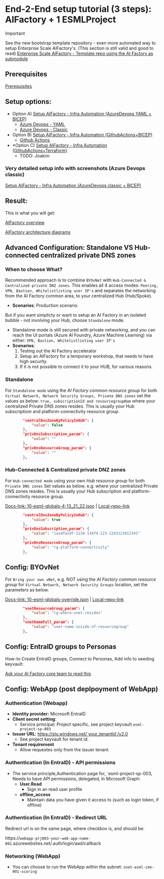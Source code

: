 # End-2-End setup tutorial (3 steps): AIFactory + 1 ESMLProject

> [!IMPORTANT]
> See the new bootstrap template repository - even more automated way to setup Enterprise Scale AIFactory's. (This section is still valid and good to read)
> [Enterprise Scale AIFactory - Template repo using the AI Factory as submodule](https://github.com/jostrm/azure-enterprise-scale-ml-usage)

## Prerequisites
[Prerequisites](../10-19/12-prerequisites-setup.md)

## Setup options: 
- Option A) [Setup AIFactory - Infra Automation (AzureDevops YAML + BICEP)](../../../environment_setup/aifactory/bicep/copy_to_local_settings/azure-devops/esml-yaml-pipelines/readme.md)
    - [Azure Devops - YAML](../../../environment_setup/aifactory/bicep/copy_to_local_settings/azure-devops/esml-yaml-pipelines/readme.md)
    - [Azure Devops - Classic](../../../environment_setup/aifactory/bicep/copy_to_local_settings/azure-devops/esml-ado-pipelines/readme.md)
- Option B) [Setup AIFactory - Infra Automation (GithubActions+BICEP)](../../../environment_setup/aifactory/bicep/copy_to_local_settings/github-actions/readme.md)
    - [Github Actions](../../../environment_setup/aifactory/bicep/copy_to_local_settings/github-actions/readme.md)
- *Option C) [Setup AIFactory - Infra Automation (GithubActions+Terraform)](../10-19/13-setup-aifactory-gha.md)
    - TODO: Joakim

### Very detailed setup info with screenshots (Azure Devops classic)

[Setup AIFactory - Infra Automation (AzureDevops classic + BICEP)](../10-19/13-setup-aifactory.md)

## Result: 
This is what you will get:

[AIFactory overview](../10-19/15-aifactory-overview.md)

[AIFactory architecture diagrams](../10-19/11-architecture-diagrams.md) 

## Advanced Configuration: Standalone VS Hub-connected centralized private DNS zones

### When to choose What? 
Recommended approach is to combine `BYOvNet` with `Hub-Connected & Centralized private DNZ zones`. This enables all 4 access modes: `Peering, VPN, Bastion, Whitelistlisting user IP's` and separates the networking from the AI Factory common area, to your centralized Hub (Hub/Spoke).
- **Scenarios**: Production scenario.

But if you want simplicty or want to setup an AI Factory in an isolated bubble - not involving your Hub, choose `Standalone` mode. 
- Standalone mode is still secured with private networking, and you can reach the UI portals (Azure AI Foundry, Azure Machine Learning) via either: `VPN, Bastion, Whitelistlisting user IP's`
- **Scenarios**: 
    1) Testing out the AI Factory accelerator
    2) Setup an AIFactory for a temporary workshop, that needs to have high security.
    3) If it is not possible to connect it to your HUB, for various reasons.

### Standalone
For `Standalone mode` using the *AI Factory common resource group* for both `Virtual Network, Network Security Groups, Private DNS zones` set the values as below: `true, subscriptionId and resourcegroupNam` where your centralized Private DNS zones resides. This is usually your Hub subscriptiom and platform-connectivity resource group.

```json
        "centralDnsZoneByPolicyInHub": {
            "value": false
        },
        "privDnsSubscription_param": {
            "value": ""
        },
        "privDnsResourceGroup_param": {
            "value": ""
        },
```

### Hub-Connected & Centralized private DNZ zones
For `Hub-connected mode` using your own *Hub resource group* for both `Private DNS zones` 
Set values as below, e.g. where your centralized Private DNS zones resides. This is usually your Hub subscription and platform-connectivity resource group.

[Docs-link: 10-esml-globals-4-13_21_22.json](../../../environment_setup/aifactory/parameters/10-esml-globals-4-13_21_22.json)  | [Local-repo-link](../../../../aifactory/parameters/10-esml-globals-4-13_21_22.json)

```json
        "centralDnsZoneByPolicyInHub": {
            "value": true
        },
        "privDnsSubscription_param": {
            "value": "1asdfasdf-1234-134fd-123-1243123412341"
        },
        "privDnsResourceGroup_param": {
            "value": "rg-platform-connectivity"
        },

```

## Config: BYOvNet
For `Bring your own vNet`, e.g. NOT using the *AI Factory common resource group* for `Virtual Network, Network Security Groups` location, set the parameters as below. 

[Docs-link: 10-esml-globals-override.json](../../../environment_setup/aifactory/parameters/10-esml-globals-override.json)  | [Local-repo-link](../../../../aifactory/parameters/10-esml-globals-override.json)

```json
        "vnetResourceGroup_param": {
            "value": "rg-where-vnet-resides"
        },
        "vnetNameFull_param": {
            "value": "vnet-name-inside-of-resourcegroup"
        },
```

## Config: EntraID groups to Personas

How-to Create EntraID groups, Connect to Personas, Add info to seeding keyvault: 

[Ask your AI Factory core team to read this](../10-19/16-ad-groups-personas.md)

## Config: WebApp (post deplpoyment of WebApp)

### Authentication (Webapp)
- **Identity provider:** Microsoft EntraID
- **Client secret setting**:  
    - Service principal: Project specific, see project keyvault `esml-project-sp-003` 
- **Issuer URL**: https://sts.windows.net/`your_tenantId`/v2.0
    - See project keyvault for tenant id.
- **Tenant requirement**
    - Allow requestes only from the issuer tenant

### Authentication (In EntraID) - API permissions
- The service principle,Authentication page for,  `esml-project-sp-003, Needs to have API permissions, delegated, in Microsoft Graph:
    - **User.Read**
        - Sign in an read user profile
    - **offline_access**
        - Maintain data you have given it access to (such as login token, if offline)

### Authentication (In EntraID) - Redirect URL
Redirect url is on the same page, where checkbox is, and should be: 
 
https://`webapp-prj003-your-web-app-name-001`.azurewebsites.net/.auth/login/aad/callback

### Networking (WebApp)
- You can choose to run the WebApp within the subnet: `snet-esml-cmn-001-scoring` 
